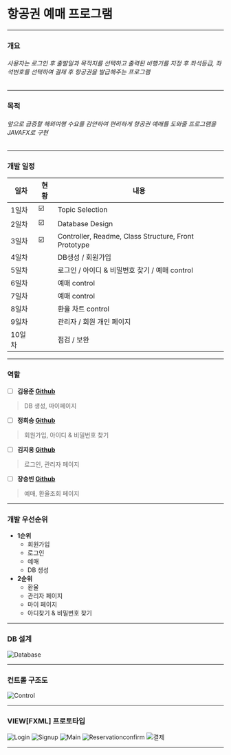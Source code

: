 # 항공권 예매 프로그램
* * *
### 개요
<h6>사용자는 로그인 후 출발일과 목적지를 선택하고 출력된 비행기를 지정 후 좌석등급, 좌석번호를 선택하여 결제 후 항공권을 발급해주는 프로그램</h6>

***

### 목적
<h6>앞으로 급증할 해외여행 수요를 감안하여 편리하게 항공권 예매를 도와줄 프로그램을 JAVAFX로 구현</h6>

* * *
### 개발 일정

| 일차 | 현황 | 내용 |
| ------ | --------- | ----------------------- |
| 1일차 | :ballot_box_with_check: | Topic Selection |
| 2일차 | :ballot_box_with_check: | Database Design |
| 3일차 | :ballot_box_with_check: | Controller, Readme, Class Structure, Front Prototype |
| 4일차 |  | DB생성 / 회원가입 |
| 5일차 |  | 로그인 / 아이디 & 비밀번호 찾기 / 예매 control |
| 6일차 |  | 예매 control |
| 7일차 |  | 예매 control |
| 8일차 |  | 환율 차트 control |
| 9일차 |  | 관리자 / 회원 개인 페이지 |
| 10일차|  | 점검 / 보완 | 

***

### 역할

- [ ] __김용준 [Github](https://github.com/godoklife/JAVA_study)__
> DB 생성, 마이페이지 



- [ ] __정희승 [Github](https://github.com/Heeahn/Ezen_Web_A)__
> 회원가입, 아이디 & 비밀번호 찾기



- [ ] __김지웅 [Github](https://github.com/KimJiUng/java2)__
>로그인, 관리자 페이지



- [ ] __장승빈 [Github](https://github.com/JSB95/Academy)__
>예매, 환율조회 페이지

***

### 개발 우선순위
+ **1순위**
  - 회원가입
  - 로그인
  - 예매
  - DB 생성
+ **2순위**
  - 환율
  - 관리자 페이지
  - 마이 페이지
  - 아디찾기 & 비밀번호 찾기

***

### DB 설계

![Database](3/readmeimg/Database.jpg)

***

### 컨트롤 구조도

![Control](3/readmeimg/Control.jpg)

***

### VIEW[FXML] 프로토타입

![Login](3/readmeimg/login.png)
![Signup](3/readmeimg/signup.png)
![Main](3/readmeimg/main.png)
![Reservationconfirm](3/readmeimg/Reservationconfirm.png)
![결제](3/readmeimg/결제.png)
***
